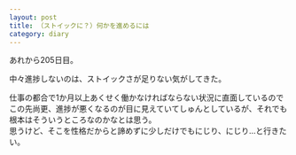 ```yaml
---
layout: post
title: （ストイックに？）何かを進めるには
category: diary
---
```


あれから205日目。

中々進捗しないのは、ストイックさが足りない気がしてきた。

仕事の都合で1か月以上あくせく働かなければならない状況に直面しているのでこの先尚更、進捗が悪くなるのが目に見えていてしゅんとしているが、それでも根本はそういうところなのかなとは思う。  
思うけど、そこを性格だからと諦めずに少しだけでもにじり、にじり…と行きたい。
